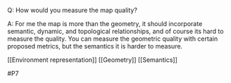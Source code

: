 Q: How would you measure the map quality?

A: For me the map is more than the geometry, it should incorporate semantic, dynamic, and topological relationships, and of course its hard to measure the quality. You can measure the geometric quality with certain proposed metrics, but the semantics it is harder to measure.

[[Environment representation]]
[[Geometry]]
[[Semantics]]

#P7 